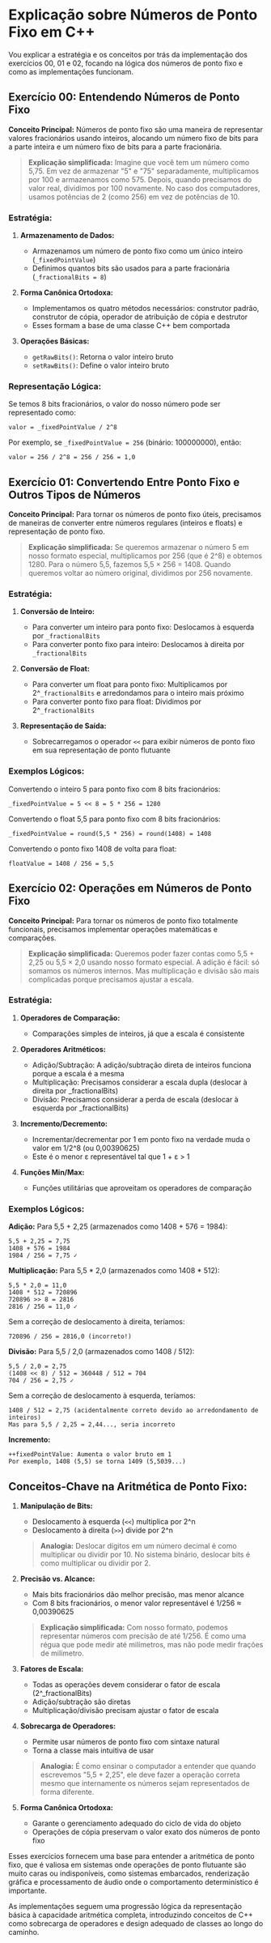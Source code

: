 # Explicação sobre Números de Ponto Fixo em C++

Vou explicar a estratégia e os conceitos por trás da implementação dos exercícios 00, 01 e 02, focando na lógica dos números de ponto fixo e como as implementações funcionam.

## Exercício 00: Entendendo Números de Ponto Fixo

**Conceito Principal:**
Números de ponto fixo são uma maneira de representar valores fracionários usando inteiros, alocando um número fixo de bits para a parte inteira e um número fixo de bits para a parte fracionária.

> **Explicação simplificada:** 
> Imagine que você tem um número como 5,75. Em vez de armazenar "5" e "75" separadamente, multiplicamos por 100 e armazenamos como 575. Depois, quando precisamos do valor real, dividimos por 100 novamente. No caso dos computadores, usamos potências de 2 (como 256) em vez de potências de 10.

### Estratégia:
1. **Armazenamento de Dados:**
   - Armazenamos um número de ponto fixo como um único inteiro (`_fixedPointValue`)
   - Definimos quantos bits são usados para a parte fracionária (`_fractionalBits = 8`)

2. **Forma Canônica Ortodoxa:**
   - Implementamos os quatro métodos necessários: construtor padrão, construtor de cópia, operador de atribuição de cópia e destrutor
   - Esses formam a base de uma classe C++ bem comportada

3. **Operações Básicas:**
   - `getRawBits()`: Retorna o valor inteiro bruto
   - `setRawBits()`: Define o valor inteiro bruto

### Representação Lógica:
Se temos 8 bits fracionários, o valor do nosso número pode ser representado como:
```
valor = _fixedPointValue / 2^8
```

Por exemplo, se `_fixedPointValue = 256` (binário: 100000000), então:
```
valor = 256 / 2^8 = 256 / 256 = 1,0
```

## Exercício 01: Convertendo Entre Ponto Fixo e Outros Tipos de Números

**Conceito Principal:**
Para tornar os números de ponto fixo úteis, precisamos de maneiras de converter entre números regulares (inteiros e floats) e representação de ponto fixo.

> **Explicação simplificada:** 
> Se queremos armazenar o número 5 em nosso formato especial, multiplicamos por 256 (que é 2^8) e obtemos 1280. 
> Para o número 5,5, fazemos 5,5 × 256 = 1408.
> Quando queremos voltar ao número original, dividimos por 256 novamente.

### Estratégia:
1. **Conversão de Inteiro:**
   - Para converter um inteiro para ponto fixo: Deslocamos à esquerda por `_fractionalBits`
   - Para converter ponto fixo para inteiro: Deslocamos à direita por `_fractionalBits`

2. **Conversão de Float:**
   - Para converter um float para ponto fixo: Multiplicamos por 2^`_fractionalBits` e arredondamos para o inteiro mais próximo
   - Para converter ponto fixo para float: Dividimos por 2^`_fractionalBits`

3. **Representação de Saída:**
   - Sobrecarregamos o operador `<<` para exibir números de ponto fixo em sua representação de ponto flutuante

### Exemplos Lógicos:
Convertendo o inteiro 5 para ponto fixo com 8 bits fracionários:
```
_fixedPointValue = 5 << 8 = 5 * 256 = 1280
```

Convertendo o float 5,5 para ponto fixo com 8 bits fracionários:
```
_fixedPointValue = round(5,5 * 256) = round(1408) = 1408
```

Convertendo o ponto fixo 1408 de volta para float:
```
floatValue = 1408 / 256 = 5,5
```

## Exercício 02: Operações em Números de Ponto Fixo

**Conceito Principal:**
Para tornar os números de ponto fixo totalmente funcionais, precisamos implementar operações matemáticas e comparações.

> **Explicação simplificada:** 
> Queremos poder fazer contas como 5,5 + 2,25 ou 5,5 × 2,0 usando nosso formato especial. 
> A adição é fácil: só somamos os números internos. 
> Mas multiplicação e divisão são mais complicadas porque precisamos ajustar a escala.

### Estratégia:
1. **Operadores de Comparação:**
   - Comparações simples de inteiros, já que a escala é consistente

2. **Operadores Aritméticos:**
   - Adição/Subtração: A adição/subtração direta de inteiros funciona porque a escala é a mesma
   - Multiplicação: Precisamos considerar a escala dupla (deslocar à direita por _fractionalBits)
   - Divisão: Precisamos considerar a perda de escala (deslocar à esquerda por _fractionalBits)

3. **Incremento/Decremento:**
   - Incrementar/decrementar por 1 em ponto fixo na verdade muda o valor em 1/2^8 (ou 0,00390625)
   - Este é o menor ε representável tal que 1 + ε > 1

4. **Funções Min/Max:**
   - Funções utilitárias que aproveitam os operadores de comparação

### Exemplos Lógicos:

**Adição:**
Para 5,5 + 2,25 (armazenados como 1408 + 576 = 1984):
```
5,5 + 2,25 = 7,75
1408 + 576 = 1984
1984 / 256 = 7,75 ✓
```

**Multiplicação:**
Para 5,5 * 2,0 (armazenados como 1408 * 512):
```
5,5 * 2,0 = 11,0
1408 * 512 = 720896
720896 >> 8 = 2816
2816 / 256 = 11,0 ✓
```

Sem a correção de deslocamento à direita, teríamos:
```
720896 / 256 = 2816,0 (incorreto!)
```

**Divisão:**
Para 5,5 / 2,0 (armazenados como 1408 / 512):
```
5,5 / 2,0 = 2,75
(1408 << 8) / 512 = 360448 / 512 = 704
704 / 256 = 2,75 ✓
```

Sem a correção de deslocamento à esquerda, teríamos:
```
1408 / 512 = 2,75 (acidentalmente correto devido ao arredondamento de inteiros)
Mas para 5,5 / 2,25 = 2,44..., seria incorreto
```

**Incremento:**
```
++fixedPointValue: Aumenta o valor bruto em 1
Por exemplo, 1408 (5,5) se torna 1409 (5,5039...)
```

## Conceitos-Chave na Aritmética de Ponto Fixo:

1. **Manipulação de Bits:** 
   - Deslocamento à esquerda (`<<`) multiplica por 2^n
   - Deslocamento à direita (`>>`) divide por 2^n

   > **Analogia:** Deslocar dígitos em um número decimal é como multiplicar ou dividir por 10. No sistema binário, deslocar bits é como multiplicar ou dividir por 2.

2. **Precisão vs. Alcance:**
   - Mais bits fracionários dão melhor precisão, mas menor alcance
   - Com 8 bits fracionários, o menor valor representável é 1/256 ≈ 0,00390625

   > **Explicação simplificada:** Com nosso formato, podemos representar números com precisão de até 1/256. É como uma régua que pode medir até milímetros, mas não pode medir frações de milímetro.

3. **Fatores de Escala:**
   - Todas as operações devem considerar o fator de escala (2^_fractionalBits)
   - Adição/subtração são diretas
   - Multiplicação/divisão precisam ajustar o fator de escala

4. **Sobrecarga de Operadores:**
   - Permite usar números de ponto fixo com sintaxe natural
   - Torna a classe mais intuitiva de usar

   > **Analogia:** É como ensinar o computador a entender que quando escrevemos "5,5 + 2,25", ele deve fazer a operação correta mesmo que internamente os números sejam representados de forma diferente.

5. **Forma Canônica Ortodoxa:**
   - Garante o gerenciamento adequado do ciclo de vida do objeto
   - Operações de cópia preservam o valor exato dos números de ponto fixo

Esses exercícios fornecem uma base para entender a aritmética de ponto fixo, que é valiosa em sistemas onde operações de ponto flutuante são muito caras ou indisponíveis, como sistemas embarcados, renderização gráfica e processamento de áudio onde o comportamento determinístico é importante.

As implementações seguem uma progressão lógica da representação básica à capacidade aritmética completa, introduzindo conceitos de C++ como sobrecarga de operadores e design adequado de classes ao longo do caminho.